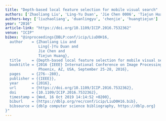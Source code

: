 ```yaml
---
title: "Depth-based local feature selection for mobile visual search"
authors: ['Zhaoliang Liu', 'Ling-Yu Duan', 'Jie Chen 0006', 'Tiejun Huang']
authors-key: ['liuzhaoliang', 'duanlingyu', 'chenjie', 'huangtiejun']
year: "2016"
article-link: "https://doi.org/10.1109/ICIP.2016.7532362"
venue: "ICIP"
bibex: "@inproceedings{DBLP:conf/icip/LiuD0H16,
  author    = {Zhaoliang Liu and
               Ling{-}Yu Duan and
               Jie Chen and
               Tiejun Huang},
  title     = {Depth-based local feature selection for mobile visual search},
  booktitle = {2016 {IEEE} International Conference on Image Processing, {ICIP} 2016,
               Phoenix, AZ, USA, September 25-28, 2016},
  pages     = {276--280},
  publisher = {{IEEE}},
  year      = {2016},
  url       = {https://doi.org/10.1109/ICIP.2016.7532362},
  doi       = {10.1109/ICIP.2016.7532362},
  timestamp = {Wed, 16 Oct 2019 14:14:52 +0200},
  biburl    = {https://dblp.org/rec/conf/icip/LiuD0H16.bib},
  bibsource = {dblp computer science bibliography, https://dblp.org}
}"
---
```

